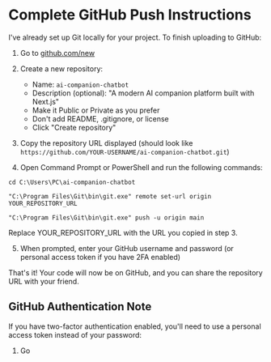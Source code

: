 # Complete GitHub Push Instructions

I've already set up Git locally for your project. To finish uploading to GitHub:

1. Go to [github.com/new](https://github.com/new)
2. Create a new repository:
   - Name: `ai-companion-chatbot`
   - Description (optional): "A modern AI companion platform built with Next.js"
   - Make it Public or Private as you prefer
   - Don't add README, .gitignore, or license
   - Click "Create repository"

3. Copy the repository URL displayed (should look like `https://github.com/YOUR-USERNAME/ai-companion-chatbot.git`)

4. Open Command Prompt or PowerShell and run the following commands:

```
cd C:\Users\PC\ai-companion-chatbot

"C:\Program Files\Git\bin\git.exe" remote set-url origin YOUR_REPOSITORY_URL

"C:\Program Files\Git\bin\git.exe" push -u origin main
```

Replace YOUR_REPOSITORY_URL with the URL you copied in step 3.

5. When prompted, enter your GitHub username and password (or personal access token if you have 2FA enabled)

That's it! Your code will now be on GitHub, and you can share the repository URL with your friend.

## GitHub Authentication Note

If you have two-factor authentication enabled, you'll need to use a personal access token instead of your password:

1. Go